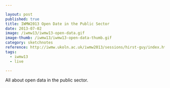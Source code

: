 ```yaml
---

layout: post
published: true
title: IWMW2013 Open Date in the Public Sector
date: 2013-07-02
image: /iwmw13/iwmw13-open-data.gif
image-thumb: /iwmw13/iwmw13-open-data-thumb.gif
category: sketchnotes
reference: http://iwmw.ukoln.ac.uk/iwmw2013/sessions/hirst-guy/index.html
tags:
  - iwmw13
  - live

---
```


All about open data in the public sector.
